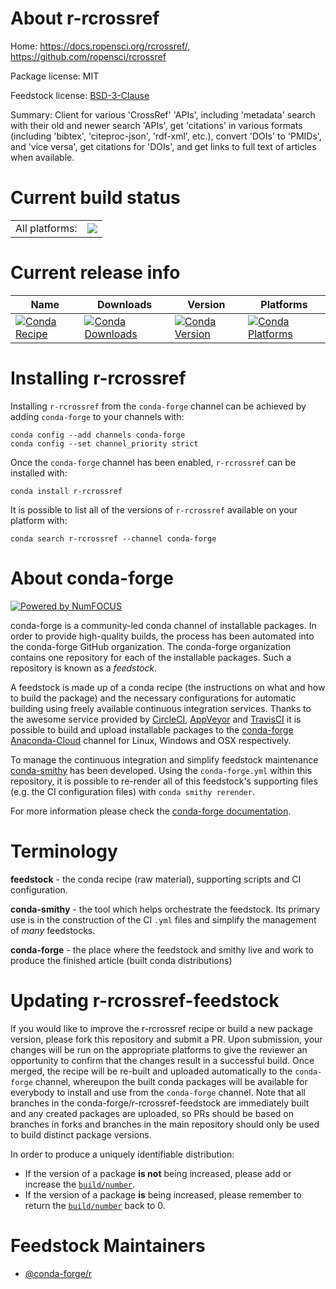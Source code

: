 About r-rcrossref
=================

Home: https://docs.ropensci.org/rcrossref/, https://github.com/ropensci/rcrossref

Package license: MIT

Feedstock license: [BSD-3-Clause](https://github.com/conda-forge/r-rcrossref-feedstock/blob/master/LICENSE.txt)

Summary: Client for various 'CrossRef' 'APIs', including 'metadata' search with their old and newer search 'APIs', get 'citations' in various formats (including 'bibtex', 'citeproc-json', 'rdf-xml', etc.), convert 'DOIs' to 'PMIDs', and 'vice versa', get citations for 'DOIs', and get links to full text of articles when available.

Current build status
====================


<table><tr><td>All platforms:</td>
    <td>
      <a href="https://dev.azure.com/conda-forge/feedstock-builds/_build/latest?definitionId=11482&branchName=master">
        <img src="https://dev.azure.com/conda-forge/feedstock-builds/_apis/build/status/r-rcrossref-feedstock?branchName=master">
      </a>
    </td>
  </tr>
</table>

Current release info
====================

| Name | Downloads | Version | Platforms |
| --- | --- | --- | --- |
| [![Conda Recipe](https://img.shields.io/badge/recipe-r--rcrossref-green.svg)](https://anaconda.org/conda-forge/r-rcrossref) | [![Conda Downloads](https://img.shields.io/conda/dn/conda-forge/r-rcrossref.svg)](https://anaconda.org/conda-forge/r-rcrossref) | [![Conda Version](https://img.shields.io/conda/vn/conda-forge/r-rcrossref.svg)](https://anaconda.org/conda-forge/r-rcrossref) | [![Conda Platforms](https://img.shields.io/conda/pn/conda-forge/r-rcrossref.svg)](https://anaconda.org/conda-forge/r-rcrossref) |

Installing r-rcrossref
======================

Installing `r-rcrossref` from the `conda-forge` channel can be achieved by adding `conda-forge` to your channels with:

```
conda config --add channels conda-forge
conda config --set channel_priority strict
```

Once the `conda-forge` channel has been enabled, `r-rcrossref` can be installed with:

```
conda install r-rcrossref
```

It is possible to list all of the versions of `r-rcrossref` available on your platform with:

```
conda search r-rcrossref --channel conda-forge
```


About conda-forge
=================

[![Powered by NumFOCUS](https://img.shields.io/badge/powered%20by-NumFOCUS-orange.svg?style=flat&colorA=E1523D&colorB=007D8A)](http://numfocus.org)

conda-forge is a community-led conda channel of installable packages.
In order to provide high-quality builds, the process has been automated into the
conda-forge GitHub organization. The conda-forge organization contains one repository
for each of the installable packages. Such a repository is known as a *feedstock*.

A feedstock is made up of a conda recipe (the instructions on what and how to build
the package) and the necessary configurations for automatic building using freely
available continuous integration services. Thanks to the awesome service provided by
[CircleCI](https://circleci.com/), [AppVeyor](https://www.appveyor.com/)
and [TravisCI](https://travis-ci.com/) it is possible to build and upload installable
packages to the [conda-forge](https://anaconda.org/conda-forge)
[Anaconda-Cloud](https://anaconda.org/) channel for Linux, Windows and OSX respectively.

To manage the continuous integration and simplify feedstock maintenance
[conda-smithy](https://github.com/conda-forge/conda-smithy) has been developed.
Using the ``conda-forge.yml`` within this repository, it is possible to re-render all of
this feedstock's supporting files (e.g. the CI configuration files) with ``conda smithy rerender``.

For more information please check the [conda-forge documentation](https://conda-forge.org/docs/).

Terminology
===========

**feedstock** - the conda recipe (raw material), supporting scripts and CI configuration.

**conda-smithy** - the tool which helps orchestrate the feedstock.
                   Its primary use is in the construction of the CI ``.yml`` files
                   and simplify the management of *many* feedstocks.

**conda-forge** - the place where the feedstock and smithy live and work to
                  produce the finished article (built conda distributions)


Updating r-rcrossref-feedstock
==============================

If you would like to improve the r-rcrossref recipe or build a new
package version, please fork this repository and submit a PR. Upon submission,
your changes will be run on the appropriate platforms to give the reviewer an
opportunity to confirm that the changes result in a successful build. Once
merged, the recipe will be re-built and uploaded automatically to the
`conda-forge` channel, whereupon the built conda packages will be available for
everybody to install and use from the `conda-forge` channel.
Note that all branches in the conda-forge/r-rcrossref-feedstock are
immediately built and any created packages are uploaded, so PRs should be based
on branches in forks and branches in the main repository should only be used to
build distinct package versions.

In order to produce a uniquely identifiable distribution:
 * If the version of a package **is not** being increased, please add or increase
   the [``build/number``](https://docs.conda.io/projects/conda-build/en/latest/resources/define-metadata.html#build-number-and-string).
 * If the version of a package **is** being increased, please remember to return
   the [``build/number``](https://docs.conda.io/projects/conda-build/en/latest/resources/define-metadata.html#build-number-and-string)
   back to 0.

Feedstock Maintainers
=====================

* [@conda-forge/r](https://github.com/conda-forge/r/)

